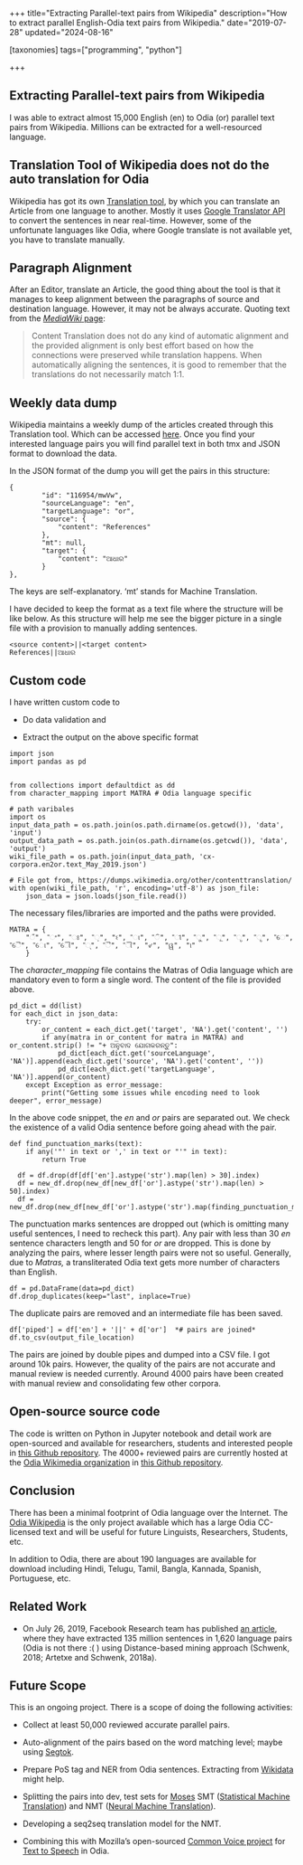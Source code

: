 +++
title="Extracting Parallel-text pairs from Wikipedia"
description="How to extract parallel English-Odia text pairs from Wikipedia."
date="2019-07-28"
updated="2024-08-16"

[taxonomies]
tags=["programming", "python"]

+++

## Extracting Parallel-text pairs from Wikipedia

I was able to extract almost 15,000 English (en) to Odia (or) parallel text pairs from Wikipedia. Millions can be extracted for a well-resourced language.

## Translation Tool of Wikipedia does not do the auto translation for Odia

Wikipedia has got its own [Translation tool](https://en.wikipedia.org/wiki/Wikipedia:Translation), by which you can translate an Article from one language to another. Mostly it uses [Google Translator API](https://en.wikipedia.org/wiki/Google_Translator_Toolkit) to convert the sentences in near real-time. However, some of the unfortunate languages like Odia, where Google translate is not available yet, you have to translate manually.

## Paragraph Alignment

After an Editor, translate an Article, the good thing about the tool is that it manages to keep alignment between the paragraphs of source and destination language. However, it may not be always accurate. Quoting text from the [_MediaWiki_ page](https://www.mediawiki.org/wiki/Content_translation/Published_translations#Parallel%20corpora):

> Content Translation does not do any kind of automatic alignment and the provided alignment is only best effort based on how the connections were preserved while translation happens. When automatically aligning the sentences, it is good to remember that the translations do not necessarily match 1:1.

## Weekly data dump

Wikipedia maintains a weekly dump of the articles created through this Translation tool. Which can be accessed [here](https://dumps.wikimedia.org/other/contenttranslation/). Once you find your interested language pairs you will find parallel text in both tmx and JSON format to download the data.

In the JSON format of the dump you will get the pairs in this structure:

```
{
        "id": "116954/mwVw",
        "sourceLanguage": "en",
        "targetLanguage": "or",
        "source": {
            "content": "References"
        },
        "mt": null,
        "target": {
            "content": "ଆଧାର"
        }
},
```

The keys are self-explanatory. ‘mt’ stands for Machine Translation.

I have decided to keep the format as a text file where the structure will be like below. As this structure will help me see the bigger picture in a single file with a provision to manually adding sentences.

```
<source content>||<target content>
References||ଆଧାର
```

## Custom code

I have written custom code to

- Do data validation and

- Extract the output on the above specific format

```
import json
import pandas as pd


from collections import defaultdict as dd
from character_mapping import MATRA # Odia language specific

# path varibales
import os
input_data_path = os.path.join(os.path.dirname(os.getcwd()), 'data', 'input')
output_data_path = os.path.join(os.path.dirname(os.getcwd()), 'data', 'output')
wiki_file_path = os.path.join(input_data_path, 'cx-corpora.en2or.text_May_2019.json')

# File got from, https://dumps.wikimedia.org/other/contenttranslation/
with open(wiki_file_path, 'r', encoding='utf-8') as json_file:
    json_data = json.loads(json_file.read())
```

The necessary files/libraries are imported and the paths were provided.

```
MATRA = {
    "ଁ", "ଂ", "ଃ", "଼", "ଽ", "ା", "ି", "ୀ", "ୁ", "ୂ", "ୃ", "ୄ", "େ", "ୈ", "ୋ", "ୌ", "୍", "ୖ", "ୗ", "୰", "ୱ", "୲"
    }
```

The _character_mapping_ file contains the Matras of Odia language which are mandatory even to form a single word. The content of the file is provided above.

```
pd_dict = dd(list)
for each_dict in json_data:
    try:
        or_content = each_dict.get('target', 'NA').get('content', '')
        if any(matra in or_content for matra in MATRA) and or_content.strip() != "+ ଅନୁବାଦ ଯୋଗକରନ୍ତୁ":
            pd_dict[each_dict.get('sourceLanguage', 'NA')].append(each_dict.get('source', 'NA').get('content', ''))
            pd_dict[each_dict.get('targetLanguage', 'NA')].append(or_content)
    except Exception as error_message:
        print("Getting some issues while encoding need to look deeper", error_message)
```

In the above code snippet, the _en_ and _or_ pairs are separated out. We check the existence of a valid Odia sentence before going ahead with the pair.

```
def find_punctuation_marks(text):
    if any('"' in text or ',' in text or "'" in text):
        return True

  df = df.drop(df[df['en'].astype('str').map(len) > 30].index)
  df = new_df.drop(new_df[new_df['or'].astype('str').map(len) > 50].index)
  df = new_df.drop(new_df[new_df['or'].astype('str').map(finding_punctuation_marks)].index)
```

The punctuation marks sentences are dropped out (which is omitting many useful sentences, I need to recheck this part). Any pair with less than 30 _en_ sentence characters length and 50 for _or_ are dropped. This is done by analyzing the pairs, where lesser length pairs were not so useful. Generally, due to _Matras,_ a transliterated Odia text gets more number of characters than English.

```
df = pd.DataFrame(data=pd_dict)
df.drop_duplicates(keep="last", inplace=True)
```

The duplicate pairs are removed and an intermediate file has been saved.

```
df['piped'] = df['en'] + '||' + d['or']  *# pairs are joined*
df.to_csv(output_file_location)
```

The pairs are joined by double pipes and dumped into a CSV file. I got around 10k pairs. However, the quality of the pairs are not accurate and manual review is needed currently. Around 4000 pairs have been created with manual review and consolidating few other corpora.

## Open-source source code

The code is written on Python in Jupyter notebook and detail work are open-sourced and available for researchers, students and interested people in [this Github repository](https://soumendrak.github.io/MTEnglish2Odia/). The 4000+ reviewed pairs are currently hosted at the [Odia Wikimedia organization](https://github.com/OdiaWikimedia) in [this Github repository](https://github.com/OdiaWikimedia/English-Odia).

## Conclusion

There has been a minimal footprint of Odia language over the Internet. The [Odia Wikipedia](https://or.wikipedia.org/) is the only project available which has a large Odia CC-licensed text and will be useful for future Linguists, Researchers, Students, etc.

In addition to Odia, there are about 190 languages are available for download including Hindi, Telugu, Tamil, Bangla, Kannada, Spanish, Portuguese, etc.

## Related Work

- On July 26, 2019, Facebook Research team has published [an article](https://ai.facebook.com/blog/wikimatrix/), where they have extracted 135 million sentences in 1,620 language pairs (Odia is not there :( ) using Distance-based mining approach (Schwenk, 2018; Artetxe and Schwenk, 2018a).

## Future Scope

This is an ongoing project. There is a scope of doing the following activities:

- Collect at least 50,000 reviewed accurate parallel pairs.

- Auto-alignment of the pairs based on the word matching level; maybe using [Segtok](https://github.com/fnl/segtok).

- Prepare PoS tag and NER from Odia sentences. Extracting from [Wikidata](https://www.wikidata.org/wiki/Wikidata:Main_Page) might help.

- Splitting the pairs into dev, test sets for [Moses](https://www.statmt.org/moses/) SMT ([Statistical Machine Translation](https://en.wikipedia.org/wiki/Statistical_machine_translation)) and NMT ([Neural Machine Translation](https://en.wikipedia.org/wiki/Neural_machine_translation)).

- Developing a seq2seq translation model for the NMT.

- Combining this with Mozilla’s open-sourced [Common Voice project](https://voice.mozilla.org/en) for [Text to Speech](https://en.wikipedia.org/wiki/Speech_synthesis) in Odia.
